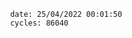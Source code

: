 

                date: 25/04/2022 00:01:50
                cycles: 86040

                         